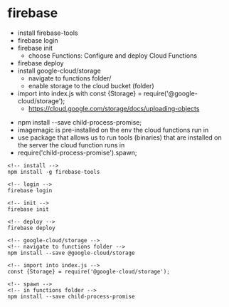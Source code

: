 # firebase

- install firebase-tools
- firebase login
- firebase init
  - choose Functions: Configure and deploy Cloud Functions
- firebase deploy
- install google-cloud/storage
  - navigate to functions folder/
  - enable storage to the cloud bucket (folder)
- import into index.js with const {Storage} = require('@google-cloud/storage');
  - https://cloud.google.com/storage/docs/uploading-objects

<!-- imagemagic image manipulation package-->

- npm install --save child-process-promise;
- imagemagic is pre-installed on the env the cloud functions run in
- use package that allows us to run tools (binaries) that are installed on the server the cloud function runs in
- require('child-process-promise').spawn;

```
<!-- install -->
npm install -g firebase-tools

<!-- login -->
firebase login

<!-- init -->
firebase init

<!-- deploy -->
firebase deploy

<!-- google-cloud/storage -->
<!-- navigate to functions folder -->
npm install --save @google-cloud/storage

<!-- import into index.js -->
const {Storage} = require('@google-cloud/storage');

<!-- spawn -->
<!-- in functions folder -->
npm install --save child-process-promise
```
